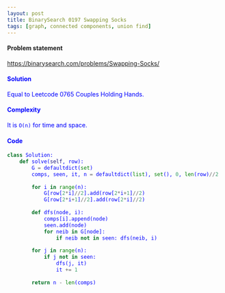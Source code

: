 ```yaml
---
layout: post
title: BinarySearch 0197 Swapping Socks
tags: [graph, connected components, union find]
---
```


#### Problem statement

<a href="https://binarysearch.com/problems/Swapping-Socks/"> <font color = blue>https://binarysearch.com/problems/Swapping-Socks/

#### Solution
Equal to Leetcode 0765 Couples Holding Hands.

#### Complexity
It is `O(n)` for time and space.

#### Code
```python
class Solution:
    def solve(self, row):
        G = defaultdict(set)
        comps, seen, it, n = defaultdict(list), set(), 0, len(row)//2
        
        for i in range(n):
            G[row[2*i]//2].add(row[2*i+1]//2)
            G[row[2*i+1]//2].add(row[2*i]//2)
            
        def dfs(node, i):
            comps[i].append(node)
            seen.add(node)
            for neib in G[node]:
                if neib not in seen: dfs(neib, i)
                    
        for j in range(n):
            if j not in seen:
                dfs(j, it)
                it += 1
                
        return n - len(comps)
```
